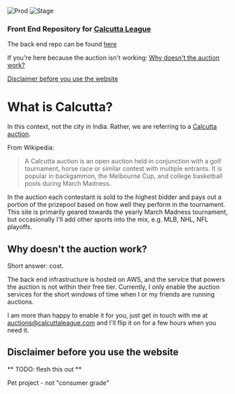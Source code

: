 ![Prod](https://github.com/burke1791/march-madness-calcutta/workflows/Prod/badge.svg)
![Stage](https://github.com/burke1791/march-madness-calcutta/workflows/Stage/badge.svg)

### Front End Repository for [Calcutta League](https://calcuttaleague.com)

The back end repo can be found [here](https://github.com/burke1791/march-madness-calcutta-api)

If you're here because the auction isn't working: [Why doesn't the auction work?](#why-doesnt-the-auction-work)

[Disclaimer before you use the website](#disclaimer-before-you-use-the-website)

# What is Calcutta?

In this context, not the city in India. Rather, we are referring to a [Calcutta auction](https://en.wikipedia.org/wiki/Calcutta_auction).

From Wikipedia: 
>A Calcutta auction is an open auction held in conjunction with a golf tournament, horse race or similar contest with multiple entrants. It is popular in backgammon, the Melbourne Cup, and college basketball pools during March Madness.

In the auction each contestant is sold to the highest bidder and pays out a portion of the prizepool based on how well they perform in the tournament. This site is primarily geared towards the yearly March Madness tournament, but occasionally I'll add other sports into the mix, e.g. MLB, NHL, NFL playoffs.

## Why doesn't the auction work?

Short answer: cost.

The back end infrastructure is hosted on AWS, and the service that powers the auction is not within their free tier. Currently, I only enable the auction services for the short windows of time when I or my friends are running auctions.

I am more than happy to enable it for you, just get in touch with me at <auctions@calcuttaleague.com> and I'll flip it on for a few hours when you need it.

## Disclaimer before you use the website

** TODO: flesh this out **

Pet project - not "consumer grade"
